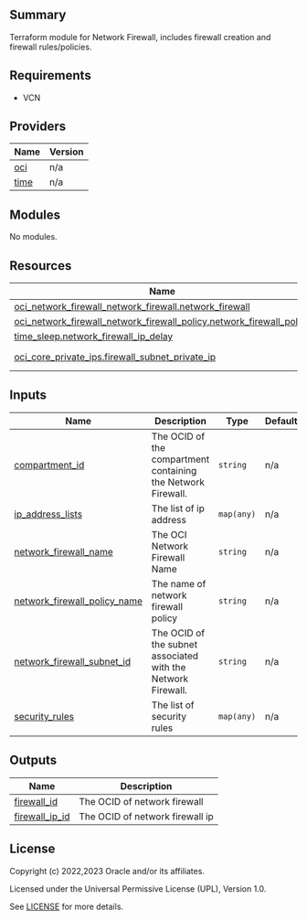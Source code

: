 ## Summary
Terraform module for Network Firewall, includes firewall creation and firewall rules/policies.

## Requirements

* VCN

## Providers

| Name | Version |
|------|---------|
| <a name="provider_oci"></a> [oci](#provider\_oci) | n/a |
| <a name="provider_time"></a> [time](#provider\_time) | n/a |

## Modules

No modules.

## Resources

| Name | Type |
|------|------|
| [oci_network_firewall_network_firewall.network_firewall](https://registry.terraform.io/providers/oracle/oci/latest/docs/resources/network_firewall_network_firewall) | resource |
| [oci_network_firewall_network_firewall_policy.network_firewall_policy](https://registry.terraform.io/providers/oracle/oci/latest/docs/resources/network_firewall_network_firewall_policy) | resource |
| [time_sleep.network_firewall_ip_delay](https://registry.terraform.io/providers/hashicorp/time/latest/docs/resources/sleep) | resource |
| [oci_core_private_ips.firewall_subnet_private_ip](https://registry.terraform.io/providers/oracle/oci/latest/docs/data-sources/core_private_ips) | data source |

## Inputs

| Name | Description | Type | Default | Required |
|------|-------------|------|---------|:--------:|
| <a name="input_compartment_id"></a> [compartment\_id](#input\_compartment\_id) | The OCID of the compartment containing the Network Firewall. | `string` | n/a | yes |
| <a name="input_ip_address_lists"></a> [ip\_address\_lists](#input\_ip\_address\_lists) | The list of ip address | `map(any)` | n/a | yes |
| <a name="input_network_firewall_name"></a> [network\_firewall\_name](#input\_network\_firewall\_name) | The OCI Network Firewall Name | `string` | n/a | yes |
| <a name="input_network_firewall_policy_name"></a> [network\_firewall\_policy\_name](#input\_network\_firewall\_policy\_name) | The name of network firewall policy | `string` | n/a | yes |
| <a name="input_network_firewall_subnet_id"></a> [network\_firewall\_subnet\_id](#input\_network\_firewall\_subnet\_id) | The OCID of the subnet associated with the Network Firewall. | `string` | n/a | yes |
| <a name="input_security_rules"></a> [security\_rules](#input\_security\_rules) | The list of security rules | `map(any)` | n/a | yes |

## Outputs

| Name | Description |
|------|-------------|
| <a name="output_firewall_id"></a> [firewall\_id](#output\_firewall\_id) | The OCID of network firewall |
| <a name="output_firewall_ip_id"></a> [firewall\_ip\_id](#output\_firewall\_ip\_id) | The OCID of network firewall ip |

## License

Copyright (c) 2022,2023 Oracle and/or its affiliates.

Licensed under the Universal Permissive License (UPL), Version 1.0.

See [LICENSE](../../LICENSE) for more details.